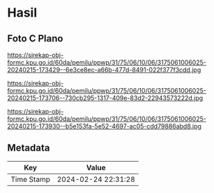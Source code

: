 # Hasil

## Foto C Plano

https://sirekap-obj-formc.kpu.go.id/60da/pemilu/ppwp/31/75/06/10/06/3175061006025-20240215-173429--6e3ce8ec-a66b-477d-8491-022f377f3cdd.jpg

https://sirekap-obj-formc.kpu.go.id/60da/pemilu/ppwp/31/75/06/10/06/3175061006025-20240215-173706--730cb295-1317-409e-83d2-22943573222d.jpg

https://sirekap-obj-formc.kpu.go.id/60da/pemilu/ppwp/31/75/06/10/06/3175061006025-20240215-173930--b5e153fa-5e52-4697-ac05-cdd79886abd8.jpg


## Metadata

| Key        | Value               |
| ---------- | ------------------- |
| Time Stamp | 2024-02-24 22:31:28 |



